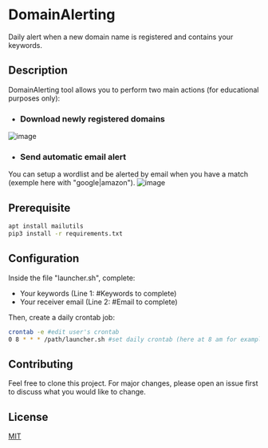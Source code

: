 # DomainAlerting
Daily alert when a new domain name is registered and contains your keywords.

## Description
DomainAlerting tool allows you to perform two main actions (for educational purposes only):

- ### Download newly registered domains
![image](https://user-images.githubusercontent.com/75697623/151710260-353f03a2-1b95-4e64-ba1d-6d611da8805a.png)

- ### Send automatic email alert
You can setup a wordlist and be alerted by email when you have a match (exemple here with "google|amazon").
![image](https://user-images.githubusercontent.com/75697623/151715898-d8354308-4ee0-44c3-a7e5-5236a1e1f168.png)

## Prerequisite

```bash
apt install mailutils
pip3 install -r requirements.txt
```
## Configuration
Inside the file "launcher.sh", complete:
- Your keywords (Line 1: #Keywords to complete)
- Your receiver email (Line 2: #Email to complete)

Then, create a daily crontab job:
```bash
crontab -e #edit user's crontab
0 8 * * * /path/launcher.sh #set daily crontab (here at 8 am for example)
```

## Contributing
Feel free to clone this project. For major changes, please open an issue first to discuss what you would like to change.

## License
[MIT](https://choosealicense.com/licenses/mit/)
